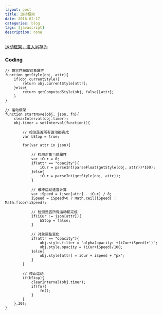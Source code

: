 ```yaml
---
layout: post
title: 运动框架
date: 2016-02-17
categories: blog
tags: [javascript]
description: none
---
```


[运动框架，进入另存为](https://raw.githubusercontent.com/Gemicat/gemicat.github.io/master/demo/Frame/move.js)

### Coding

    // 兼容性获取对象属性
    function getStyle(obj, attr){
        if(obj.currentStyle){
            return obj.currentStyle[attr];
        }else{
            return getComputedStyle(obj, false)[attr];
        }
    }

    // 运动框架
    function startMove(obj, json, fn){
        clearInterval(obj.timer);
        obj.timer = setInterval(function(){
            
            // 检测是否所有运动都完成
            var bStop = true;
            
            for(var attr in json){

                // 检测对象当前属性
                var iCur = 0;
                if(attr == "opacity"){
                    iCur = parseInt(parseFloat(getStyle(obj, attr))*100);
                }else{
                    iCur = parseInt(getStyle(obj, attr));
                }

                // 缓冲运动速度计算
                var iSpeed = (json[attr] - iCur) / 8;
                iSpeed = iSpeed>0 ? Math.ceil(iSpeed) : Math.floor(iSpeed);

                // 检测是否所有运动都完成
                if(iCur != json[attr]){
                    bStop = false;
                }

                // 对象属性变化
                if(attr == "opacity"){
                    obj.style.filter = 'alpha(opacity:'+(iCur+iSpeed)+')';
                    obj.style.opacity = (iCur+iSpeed)/100;
                }else{
                    obj.style[attr] = iCur + iSpeed + "px";
                }
            }

            // 停止运动
            if(bStop){
                clearInterval(obj.timer);
                if(fn){
                    fn();
                }
            }
        },30);
    }